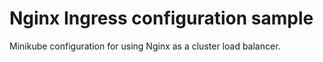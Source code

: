 # Nginx Ingress configuration sample

Minikube configuration for using Nginx as a cluster load balancer.
